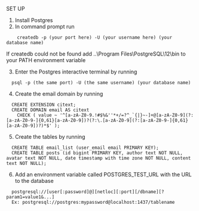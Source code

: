 SET UP

1. Install Postgres
2. In command prompt run
```
    createdb -p (your port here) -U (your username here) (your database name)
```
   If createdb could not be found add ..\Program Files\PostgreSQL\12\bin to your PATH environment variable
   
3. Enter the Postgres interactive terminal by running
 ```
   psql -p (the same port) -U (the same username) (your database name)
```
4. Create the email domain by running
```
  CREATE EXTENSION citext;  
  CREATE DOMAIN email AS citext 
    CHECK ( value ~ '^[a-zA-Z0-9.!#$%&''*+/=?^_`{|}~-]+@[a-zA-Z0-9](?:[a-zA-Z0-9-]{0,61}[a-zA-Z0-9])?(?:\.[a-zA-Z0-9](?:[a-zA-Z0-9-]{0,61}[a-zA-Z0-9])?)*$' );
```
5. Create the tables by running
```
  CREATE TABLE email_list (user_email email PRIMARY KEY);  
  CREATE TABLE posts (id bigint PRIMARY KEY, author text NOT NULL, avatar text NOT NULL, date timestamp with time zone NOT NULL, content text NOT NULL);
```
6. Add an environment variable called POSTGRES_TEST_URL with the URL to the database
```
  postgresql://[user[:password]@][netloc][:port][/dbname][?param1=value1&...]
  Ex: postgresql://postgres:mypassword@localhost:1437/tablename
```
